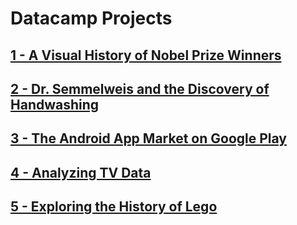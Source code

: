 # Datacamp Projects
## [1 - A Visual History of Nobel Prize Winners](https://github.com/GiovaniGitHub/datacamp/tree/main/A%20Visual%20History%20of%20Nobel%20Prize%20Winners)
## [2 - Dr. Semmelweis and the Discovery of Handwashing](https://github.com/GiovaniGitHub/datacamp/tree/main/Dr.%20Semmelweis%20and%20the%20Discovery%20of%20Handwashing)
## [3 - The Android App Market on Google Play](https://github.com/GiovaniGitHub/datacamp/tree/main/The%20Android%20App%20Market%20on%20Google%20Play)
## [4 - Analyzing TV Data](https://github.com/GiovaniGitHub/datacamp/tree/main/Analyzing%20TV%20Data)
## [5 - Exploring the History of Lego](https://github.com/GiovaniGitHub/datacamp/tree/main/Exploring%20the%20History%20of%20Lego)
